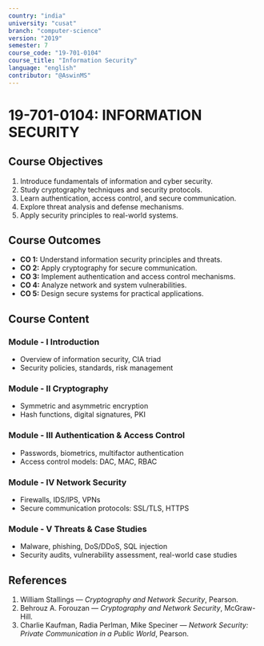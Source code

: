 ```yaml
---
country: "india"
university: "cusat"
branch: "computer-science"
version: "2019"
semester: 7
course_code: "19-701-0104"
course_title: "Information Security"
language: "english"
contributor: "@AswinMS"
---
```


# 19-701-0104: INFORMATION SECURITY

## Course Objectives
1. Introduce fundamentals of information and cyber security.
2. Study cryptography techniques and security protocols.
3. Learn authentication, access control, and secure communication.
4. Explore threat analysis and defense mechanisms.
5. Apply security principles to real-world systems.

## Course Outcomes
* **CO 1:** Understand information security principles and threats.
* **CO 2:** Apply cryptography for secure communication.
* **CO 3:** Implement authentication and access control mechanisms.
* **CO 4:** Analyze network and system vulnerabilities.
* **CO 5:** Design secure systems for practical applications.

## Course Content

### Module - I Introduction
* Overview of information security, CIA triad
* Security policies, standards, risk management

### Module - II Cryptography
* Symmetric and asymmetric encryption
* Hash functions, digital signatures, PKI

### Module - III Authentication & Access Control
* Passwords, biometrics, multifactor authentication
* Access control models: DAC, MAC, RBAC

### Module - IV Network Security
* Firewalls, IDS/IPS, VPNs
* Secure communication protocols: SSL/TLS, HTTPS

### Module - V Threats & Case Studies
* Malware, phishing, DoS/DDoS, SQL injection
* Security audits, vulnerability assessment, real-world case studies

## References
1. William Stallings — *Cryptography and Network Security*, Pearson.
2. Behrouz A. Forouzan — *Cryptography and Network Security*, McGraw-Hill.
3. Charlie Kaufman, Radia Perlman, Mike Speciner — *Network Security: Private Communication in a Public World*, Pearson.
